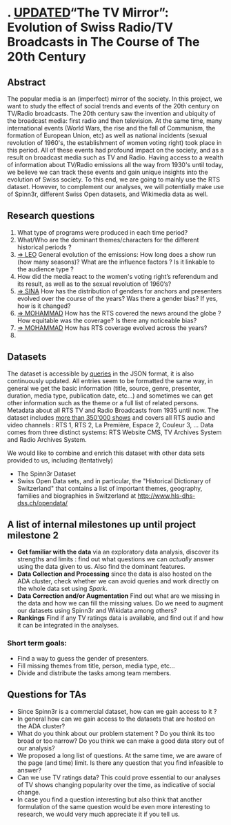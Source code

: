# . [UPDATED](%20)“The TV Mirror”: Evolution of Swiss Radio/TV Broadcasts in The Course of The 20th Century

## Abstract
The popular media is an (imperfect) mirror of the society. In this project, we want to study the effect of social trends and events of the 20th century on TV/Radio broadcasts. The 20th century saw the invention and ubiquity of the broadcast media: first radio and then television. At the same time, many international events (World Wars, the rise and the fall of Communism, the formation of European Union, etc) as well as national incidents (sexual revolution of 1960's, the establishment of women voting right) took place in this period. All of these events had profound impact on the society, and as a result on broadcast media such as TV and Radio. Having access to a wealth of information about TV/Radio emissions all the way from 1930's until today, we believe we can track these events and gain unique insights into the evolution of Swiss society. To this end, we are going to mainly use the RTS dataset. However, to complement our analyses, we will potentially make use of Spinn3r, different Swiss Open datasets, and Wikimedia data as well.

## Research questions
1. What type of programs were produced in each time period? 
2. What/Who are the dominant themes/characters for the different historical periods ?
3. [=\> LEO](#) General evolution of the emissions: How long does a show run (how many seasons)? What are the influence factors ? Is it linkable to the audience type ? 
4. How did the media react to the women's voting right’s referendum and its result, as well as to the sexual revolution of 1960’s?
5. [=\> SINA](#) How has the distribution of genders for anchors and presenters evolved over the course of the years? Was there a gender bias? If yes, how is it changed?
6. [=\> MOHAMMAD](#) How has the RTS covered the news around the globe ? How equitable was the coverage? Is there any noticeable bias?
7. [=\> MOHAMMAD](%20) How has RTS coverage evolved across the years?
8. 

## Datasets
The dataset is accessible by [queries](https://api.srgssr.ch/rts-archives-public-api/apis/get/archives) in the JSON format, it is also continuously updated. All entries seem to be formatted the same way, in general we get the basic information (title, source, genre, presenter, duration, media type, publication date, etc...) and sometimes we can get other information such as the theme or a full list of related persons. Metadata about all RTS TV and Radio Broadcasts from 1935 until now. The dataset includes [more than 350'000 shows](https://opendata.swiss/en/dataset/rts-tv-and-radio-broadcasts) and covers all RTS audio and video channels : RTS 1, RTS 2, La Première, Espace 2, Couleur 3, … Data comes from three distinct systems: RTS Website CMS, TV Archives System and Radio Archives System. 

We would like to combine and enrich this dataset with other data sets provided to us, including (tentatively)
- The Spinn3r Dataset
- Swiss Open Data sets, and in particular, the "Historical Dictionary of Switzerland" that contains a list of important themes, geography, families and biographies in Switzerland at http://www.hls-dhs-dss.ch/opendata/

## A list of internal milestones up until project milestone 2
- **Get familiar with the data** via an exploratory data analysis, discover its strengths and limits : find out what questions we can *actually* answer using the data given to us. Also find the dominant features. 
- **Data Collection and Processing** since the data is also hosted on the ADA cluster, check whether we can avoid queries and work directly on the whole data set using *Spark*.
- **Data Correction and/or Augmentation** Find out what are we missing in the data and how we can fill the missing values. Do we need to augment our datasets using Spinn3r and Wikidata among others?
- **Rankings** Find if any TV ratings data is available, and find out if and how it can be integrated in the analyses.

### Short term goals:
- Find a way to guess the gender of presenters.
- Fill missing themes from title, person, media type, etc...
- Divide and distribute the tasks among team members. 

## Questions for TAs
- Since Spinn3r is a commercial dataset, how can we gain access to it ?
- In general how can we gain access to the datasets that are hosted on the ADA cluster? 
- What do you think about our problem statement ? Do you think its too broad or too narrow? Do you think we can make a good data story out of our analysis? 
- We proposed a long list of questions. At the same time, we are aware of the page (and time) limit. Is there any question that you find infeasible to answer? 
- Can we use TV ratings data? This could prove essential to our analyses of TV shows changing popularity over the time, as indicative of social change.
- In case you find a question interesting but also think that another formulation of the same question would be even more interesting to research, we would very much appreciate it if you tell us.